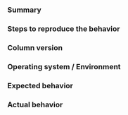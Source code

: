 ### Summary 

### Steps to reproduce the behavior

### Column version

### Operating system / Environment

### Expected behavior

### Actual behavior
